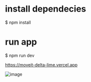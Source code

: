 # install dependecies 
$ npm install 

# run app
$ npm run dev


https://moveit-delta-lime.vercel.app

![image](https://user-images.githubusercontent.com/97751715/165173343-b149f147-60aa-4a91-9d8e-eb4e7b462a12.png)
